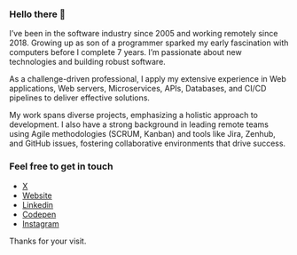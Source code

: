 ### Hello there 👋

I’ve been in the software industry since 2005 and working remotely since 2018. Growing up as son of a programmer sparked my early fascination with computers before I complete 7 years. I’m passionate about new technologies and building robust software.

As a challenge-driven professional, I apply my extensive experience in Web applications, Web servers, Microservices, APIs, Databases, and CI/CD pipelines to deliver effective solutions. 

My work spans diverse projects, emphasizing a holistic approach to development.
I also have a strong background in leading remote teams using Agile methodologies (SCRUM, Kanban) and tools like Jira, Zenhub, and GitHub issues, fostering collaborative environments that drive success.

### Feel free to get in touch

- [X](https://x.com/felipekm)
- [Website](https://felipekm.dev)
- [Linkedin](https://linkedin.com/in/felipekm)
- [Codepen](https://codepen.io/felipekm)
- [Instagram](https://instagram.com/fkautzmann)

Thanks for your visit.
